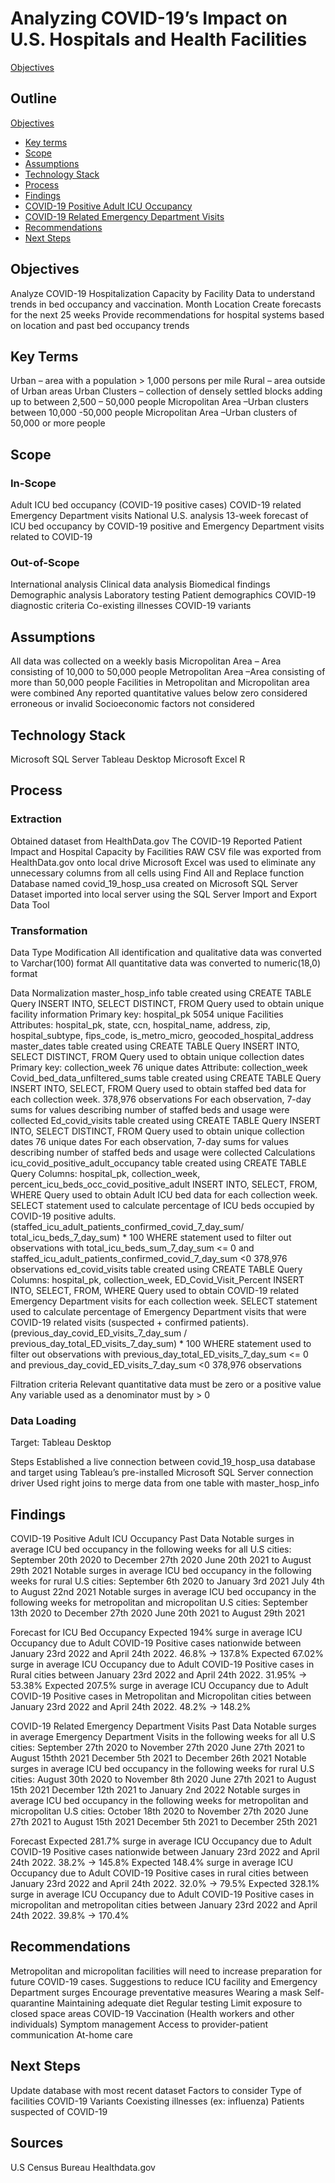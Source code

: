 # Analyzing COVID-19’s Impact on U.S. Hospitals and Health Facilities #
[Objectives](#Objectives "Goto Objectives")

## Outline ##
[Objectives](#Objectives "Goto Objectives")
* [Key terms](#Key-terms "Goto Key-terms")
* [Scope](#Scope "Goto Scope")
* [Assumptions](#Assumptions "Goto Assumptions")
* [Technology Stack](#Technology-Stack "Goto Technology-Stack")
* [Process](#Process "Goto Process")
* [Findings](#Findings "Goto Findings")
* [COVID-19 Positive Adult ICU Occupancy](#COVID-19-Positive-Adult-ICU-Occupancy "Goto COVID-19-Positive-Adult-ICU-Occupancy")
* [COVID-19 Related Emergency Department Visits](#COVID-19-Related-Emergency-Department-Visits "Goto COVID-19-Related-Emergency-Department-Visits")
* [Recommendations](#Recommendations "Goto Recommendations")
* [Next Steps](#Next-Steps "Goto Next-Steps")

## Objectives ##
Analyze COVID-19 Hospitalization Capacity by Facility Data to understand trends in bed occupancy and vaccination.
Month
Location
Create forecasts for the next 25 weeks
Provide recommendations for hospital systems based on location and past bed occupancy trends

## Key Terms ##
Urban – area with a population > 1,000 persons per mile
Rural – area outside of Urban areas
Urban Clusters – collection of densely settled blocks adding up to between 2,500 – 50,000 people
Micropolitan Area –Urban clusters between 10,000 -50,000 people
Micropolitan Area –Urban clusters of 50,000 or more people

## Scope ##
### In-Scope ###
Adult ICU bed occupancy (COVID-19 positive cases)
COVID-19 related Emergency Department visits
National U.S. analysis
13-week forecast of ICU bed occupancy by COVID-19 positive and Emergency Department visits related to COVID-19

### Out-of-Scope ###
International analysis
Clinical data analysis
Biomedical findings
Demographic analysis
Laboratory testing
Patient demographics
COVID-19 diagnostic criteria
Co-existing illnesses
COVID-19 variants

## Assumptions ##
All data was collected on a weekly basis
Micropolitan Area – Area consisting of 10,000 to 50,000 people
Metropolitan Area –Area consisting of more than 50,000 people
Facilities in Metropolitan and Micropolitan area were combined
Any reported quantitative values below zero considered erroneous or invalid
Socioeconomic factors not considered

## Technology Stack ##
Microsoft SQL Server
Tableau Desktop
Microsoft Excel
R

## Process ##
### Extraction ###
Obtained dataset from HealthData.gov
The COVID-19  Reported Patient Impact and Hospital Capacity by Facilities RAW CSV file was exported from HealthData.gov onto local drive
Microsoft Excel was used to eliminate any unnecessary columns from all cells using Find All and Replace function
Database named covid_19_hosp_usa created on Microsoft SQL Server
Dataset imported into local server using the SQL Server Import and Export Data Tool

### Transformation ###
Data Type Modification
All identification and qualitative data was converted to Varchar(100) format
All quantitative data was converted to numeric(18,0) format

Data Normalization 
master_hosp_info table created using 
CREATE TABLE Query
INSERT INTO, SELECT DISTINCT, FROM Query used to obtain unique facility information
Primary key: hospital_pk
5054 unique Facilities
Attributes: hospital_pk, state, ccn, hospital_name, address, zip, hospital_subtype, fips_code, is_metro_micro, geocoded_hospital_address
master_dates table created using 
CREATE TABLE Query
INSERT INTO, SELECT DISTINCT, FROM Query used to obtain unique collection dates
Primary key: collection_week
76 unique dates
Attribute: collection_week
Covid_bed_data_unfiltered_sums table created using 
CREATE TABLE Query
INSERT INTO, SELECT, FROM Query used to obtain staffed bed data for each collection week.
378,976 observations
For each observation, 7-day sums for values describing number of staffed beds and usage were collected
Ed_covid_visits table created using CREATE TABLE Query
INSERT INTO, SELECT DISTINCT, FROM Query used to obtain unique collection dates
76 unique dates
For each observation, 7-day sums for values describing number of staffed beds and usage were collected
Calculations
icu_covid_positive_adult_occupancy table created 
using CREATE TABLE Query
Columns: hospital_pk, collection_week, percent_icu_beds_occ_covid_positive_adult
INSERT INTO, SELECT, FROM, WHERE Query used to obtain Adult ICU bed data for each collection week.
SELECT statement used to calculate percentage of ICU beds occupied by COVID-19 positive adults.
(staffed_icu_adult_patients_confirmed_covid_7_day_sum/ total_icu_beds_7_day_sum) * 100
WHERE statement used to filter out observations with total_icu_beds_sum_7_day_sum <= 0 and staffed_icu_adult_patients_confirmed_covid_7_day_sum <0
378,976 observations
ed_covid_visits table created using 
CREATE TABLE Query
Columns: hospital_pk, collection_week, ED_Covid_Visit_Percent
INSERT INTO, SELECT, FROM, WHERE Query used to obtain COVID-19 related Emergency Department visits for each collection week.
SELECT statement used to calculate percentage of Emergency Department visits that were COVID-19 related visits (suspected + confirmed patients).
(previous_day_covid_ED_visits_7_day_sum / previous_day_total_ED_visits_7_day_sum) * 100
WHERE statement used to filter out observations with previous_day_total_ED_visits_7_day_sum <= 0 and previous_day_covid_ED_visits_7_day_sum <0
378,976 observations

Filtration criteria
Relevant quantitative data must be zero or a positive value
Any variable used as a denominator must by > 0

### Data Loading ### 
Target: Tableau Desktop

Steps
Established a live connection between covid_19_hosp_usa database and target using Tableau’s pre-installed Microsoft SQL Server connection driver
Used right joins to merge data from one table with master_hosp_info

## Findings ##
COVID-19 Positive Adult ICU Occupancy
Past Data 
Notable surges in average ICU bed occupancy in the following weeks for all U.S cities: 
September 20th 2020 to December 27th 2020
June 20th 2021 to August 29th 2021
Notable surges in average ICU bed occupancy in the following weeks for rural U.S cities: 
September 6th 2020 to January 3rd 2021
July 4th to August 22nd 2021
Notable surges in average ICU bed occupancy in the following weeks for metropolitan and micropolitan U.S cities: 
September 13th 2020 to December 27th 2020
June 20th 2021 to August 29th 2021

Forecast for ICU Bed Occupancy
Expected 194% surge in average ICU Occupancy due to Adult COVID-19 Positive cases nationwide between January 23rd 2022 and April 24th 2022.
46.8% -> 137.8%
Expected 67.02% surge in average ICU Occupancy due to Adult COVID-19 Positive cases in Rural cities between January 23rd 2022 and April 24th 2022.
31.95% -> 53.38%
Expected 207.5% surge in average ICU Occupancy due to Adult COVID-19 Positive cases in Metropolitan and Micropolitan cities between January 23rd 2022 and April 24th 2022.
48.2% -> 148.2%

COVID-19 Related Emergency Department Visits
Past Data 
Notable surges in average Emergency Department Visits in the following weeks for all U.S cities: 
September 27th 2020 to November 27th 2020
June 27th 2021 to August 15thth 2021
December 5th 2021 to December 26th 2021
Notable surges in average ICU bed occupancy in the following weeks for rural U.S cities:
August 30th 2020 to November 8th 2020
June 27th 2021 to August 15th 2021
December 12th 2021 to January 2nd 2022
Notable surges in average ICU bed occupancy in the following weeks for metropolitan and micropolitan U.S cities: 
October 18th 2020 to November 27th 2020
June 27th 2021 to August 15th 2021
December 5th 2021 to December 25th 2021

Forecast
Expected 281.7% surge in average ICU Occupancy due to Adult COVID-19 Positive cases nationwide between January 23rd 2022 and April 24th 2022.
38.2% -> 145.8%
Expected 148.4% surge in average ICU Occupancy due to Adult COVID-19 Positive cases in rural cities between January 23rd 2022 and April 24th 2022.
32.0% -> 79.5%
Expected 328.1% surge in average ICU Occupancy due to Adult COVID-19 Positive cases in micropolitan and metropolitan cities between January 23rd 2022 and April 24th 2022.
39.8% -> 170.4%

## Recommendations ##
Metropolitan and micropolitan facilities will need to increase preparation for future COVID-19 cases.
Suggestions to reduce ICU facility and Emergency Department surges
Encourage preventative measures
Wearing a mask
Self-quarantine
Maintaining adequate diet
Regular testing
Limit exposure to closed space areas
COVID-19 Vaccination (Health workers and other individuals)
Symptom management
Access to provider-patient communication
At-home care

## Next Steps ##
Update database with most recent dataset
Factors to consider
Type of facilities
COVID-19 Variants
Coexisting illnesses (ex: influenza)
Patients suspected of COVID-19

## Sources ##
U.S Census Bureau
Healthdata.gov
